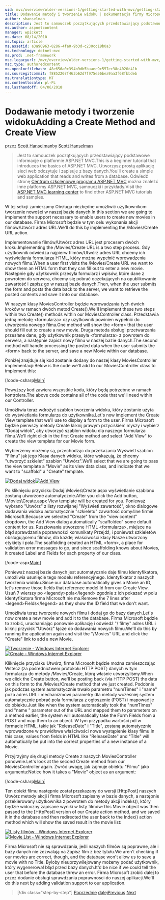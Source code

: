 ```yaml
---
uid: mvc/overview/older-versions-1/getting-started-with-mvc/getting-started-with-mvc-part6
title: Dodawanie metody i tworzenie widoku | Dokumentacja firmy Microsoft
author: shanselman
description: Jest to samouczek początkujących przedstawiający podstawowe informacje o platformie ASP.NET MVC. Utwórz prostą aplikację sieci web odczytuje i zapisuje z bazy danych.
ms.author: aspnetcontent
manager: wpickett
ms.date: 08/14/2010
ms.topic: article
ms.assetid: a3a90963-0286-4fa0-9b3d-c230cc18b0a3
ms.technology: dotnet-mvc
ms.prod: .net-framework
msc.legacyurl: /mvc/overview/older-versions-1/getting-started-with-mvc/getting-started-with-mvc-part6
msc.type: authoredcontent
ms.openlocfilehash: 48e656a0c394b9db5baaec9c557ec38c4020d41b
ms.sourcegitcommit: f8852267f463b62d7f975e56bea9aa3f68fbbdeb
ms.translationtype: MT
ms.contentlocale: pl-PL
ms.lasthandoff: 04/06/2018
---
```

<a name="adding-a-create-method-and-create-view"></a><span data-ttu-id="5c566-104">Dodawanie metody i tworzenie widoku</span><span class="sxs-lookup"><span data-stu-id="5c566-104">Adding a Create Method and Create View</span></span>
====================
<span data-ttu-id="5c566-105">przez [Scott Hanselman](https://github.com/shanselman)</span><span class="sxs-lookup"><span data-stu-id="5c566-105">by [Scott Hanselman](https://github.com/shanselman)</span></span>

> <span data-ttu-id="5c566-106">Jest to samouczek początkujących przedstawiający podstawowe informacje o platformie ASP.NET MVC.</span><span class="sxs-lookup"><span data-stu-id="5c566-106">This is a beginner tutorial that introduces the basics of ASP.NET MVC.</span></span> <span data-ttu-id="5c566-107">Utworzysz prostą aplikację sieci web odczytuje i zapisuje z bazy danych.</span><span class="sxs-lookup"><span data-stu-id="5c566-107">You'll create a simple web application that reads and writes from a database.</span></span> <span data-ttu-id="5c566-108">Odwiedź stronę [Centrum szkoleniowe programu ASP.NET MVC](../../../index.md) można znaleźć inne platformy ASP.NET MVC, samouczki i przykłady.</span><span class="sxs-lookup"><span data-stu-id="5c566-108">Visit the [ASP.NET MVC learning center](../../../index.md) to find other ASP.NET MVC tutorials and samples.</span></span>


<span data-ttu-id="5c566-109">W tej sekcji zamierzamy Obsługa niezbędne umożliwić użytkownikom tworzenie nowości w naszej bazie danych.</span><span class="sxs-lookup"><span data-stu-id="5c566-109">In this section we are going to implement the support necessary to enable users to create new movies in our database.</span></span> <span data-ttu-id="5c566-110">Firma Microsoft będzie w tym celu wykonania akcji filmów/Utwórz adres URL.</span><span class="sxs-lookup"><span data-stu-id="5c566-110">We'll do this by implementing the /Movies/Create URL action.</span></span>

<span data-ttu-id="5c566-111">Implementowanie filmów/Utwórz adres URL jest procesem dwóch kroku.</span><span class="sxs-lookup"><span data-stu-id="5c566-111">Implementing the /Movies/Create URL is a two step process.</span></span> <span data-ttu-id="5c566-112">Gdy użytkownik odwiedza najpierw filmów/Utwórz adres URL chcemy ich wyświetlania formularza HTML, który można wypełnić wprowadzenia nowych filmu.</span><span class="sxs-lookup"><span data-stu-id="5c566-112">When a user first visits the /Movies/Create URL we want to show them an HTML form that they can fill out to enter a new movie.</span></span> <span data-ttu-id="5c566-113">Następnie gdy użytkownik przesyła formularz i wpisów, które dane z powrotem do serwera, chcemy się pobrać oczekujących na opublikowanie zawartość i zapisz go w naszej bazie danych.</span><span class="sxs-lookup"><span data-stu-id="5c566-113">Then, when the user submits the form and posts the data back to the server, we want to retrieve the posted contents and save it into our database.</span></span>

<span data-ttu-id="5c566-114">W naszym klasy MoviesController będzie wprowadzania tych dwóch kroków w ramach dwóch metod Create().</span><span class="sxs-lookup"><span data-stu-id="5c566-114">We'll implement these two steps within two Create() methods within our MoviesController class.</span></span> <span data-ttu-id="5c566-115">Przedstawia jedną metodę &lt;formularza&gt; czy użytkownik powinien wypełnić do utworzenia nowego filmu.</span><span class="sxs-lookup"><span data-stu-id="5c566-115">One method will show the &lt;form&gt; that the user should fill out to create a new movie.</span></span> <span data-ttu-id="5c566-116">Druga metoda obsługi przetwarzania przesłane dane, gdy użytkownik przesyła &lt;formularza&gt; z powrotem do serwera, a następnie zapisz nowy filmu w naszej bazie danych.</span><span class="sxs-lookup"><span data-stu-id="5c566-116">The second method will handle processing the posted data when the user submits the &lt;form&gt; back to the server, and save a new Movie within our database.</span></span>

<span data-ttu-id="5c566-117">Poniżej znajduje się kod zostanie dodany do naszej klasy MoviesController implementacji:</span><span class="sxs-lookup"><span data-stu-id="5c566-117">Below is the code we'll add to our MoviesController class to implement this:</span></span>

[!code-csharp[Main](getting-started-with-mvc-part6/samples/sample1.cs)]

<span data-ttu-id="5c566-118">Powyższy kod zawiera wszystkie kodu, który będą potrzebne w ramach kontrolera.</span><span class="sxs-lookup"><span data-stu-id="5c566-118">The above code contains all of the code that we'll need within our Controller.</span></span>

<span data-ttu-id="5c566-119">Umożliwia teraz wdrożyć szablon tworzenia widoku, który zostanie użyta do wyświetlania formularza do użytkownika.</span><span class="sxs-lookup"><span data-stu-id="5c566-119">Let's now implement the Create View template that we'll use to display a form to the user.</span></span> <span data-ttu-id="5c566-120">Firma Microsoft będzie pierwszy metody Create kliknij prawym przyciskiem myszy i wybierz "Dodaj widok", aby utworzyć szablon widoku dla naszego formularza filmu.</span><span class="sxs-lookup"><span data-stu-id="5c566-120">We'll right click in the first Create method and select "Add View" to create the view template for our Movie form.</span></span>

<span data-ttu-id="5c566-121">Wybierzemy możemy są, przechodząc do przekazania Wyświetl szablon "Filmu" jak jego Klasa danych widoku, które wskazują, że chcemy "utworzyć szkielet" szablon "Utwórz".</span><span class="sxs-lookup"><span data-stu-id="5c566-121">We'll select that we are going to pass the view template a "Movie" as its view data class, and indicate that we want to "scaffold" a "Create" template.</span></span>

<span data-ttu-id="5c566-122">[![Dodaj widok](getting-started-with-mvc-part6/_static/image2.png)](getting-started-with-mvc-part6/_static/image1.png)</span><span class="sxs-lookup"><span data-stu-id="5c566-122">[![Add View](getting-started-with-mvc-part6/_static/image2.png)](getting-started-with-mvc-part6/_static/image1.png)</span></span>

<span data-ttu-id="5c566-123">Po kliknięciu przycisku Dodaj \Movies\Create.aspx wyświetlanie szablonu zostaną utworzone automatycznie.</span><span class="sxs-lookup"><span data-stu-id="5c566-123">After you click the Add button, \Movies\Create.aspx View template will be created for you.</span></span> <span data-ttu-id="5c566-124">Ponieważ wybrano "Utwórz" z listy rozwijanej "Wyświetl zawartość", okno dialogowe dodawania widoku automatycznie "szkieletu" zawartość domyślne firmie Microsoft.</span><span class="sxs-lookup"><span data-stu-id="5c566-124">Because we selected "Create" from the "view content" dropdown, the Add View dialog automatically "scaffolded" some default content for us.</span></span> <span data-ttu-id="5c566-125">Rusztowania utworzone HTML &lt;formularza&gt;, miejsce na błąd sprawdzania poprawności komunikaty Przejdź, i ponieważ szkieletów obsługującemu filmów, dla każdej właściwości klasy Nasze utworzony etykiety i pola.</span><span class="sxs-lookup"><span data-stu-id="5c566-125">The scaffolding created an HTML &lt;form&gt;, a place for validation error messages to go, and since scaffolding knows about Movies, it created Label and Fields for each property of our class.</span></span>

[!code-aspx[Main](getting-started-with-mvc-part6/samples/sample2.aspx)]

<span data-ttu-id="5c566-126">Ponieważ naszej bazie danych jest automatycznie daje filmu Identyfikatora, umożliwia usunięcie tego modelu referencyjnego. Identyfikator z naszych tworzenia widoku.</span><span class="sxs-lookup"><span data-stu-id="5c566-126">Since our database automatically gives a Movie an ID, let's remove those fields that reference model.Id from our Create View.</span></span> <span data-ttu-id="5c566-127">Usuń 7 wierszy po &lt;legendy&gt;pola&lt;/legend&gt; zgodnie z ich pokazać w polu Identyfikatora firma Microsoft nie ma.</span><span class="sxs-lookup"><span data-stu-id="5c566-127">Remove the 7 lines after &lt;legend&gt;Fields&lt;/legend&gt; as they show the ID field that we don't want.</span></span>

<span data-ttu-id="5c566-128">Umożliwia teraz tworzenie nowych filmu i dodaj go do bazy danych.</span><span class="sxs-lookup"><span data-stu-id="5c566-128">Let's now create a new movie and add it to the database.</span></span> <span data-ttu-id="5c566-129">Firma Microsoft będzie to zrobić, uruchamiając ponownie aplikację i odwiedź "/ filmy" adres URL i kliknij przycisk "Utwórz" łącze do dodawania nowych filmu.</span><span class="sxs-lookup"><span data-stu-id="5c566-129">We'll do this by running the application again and visit the "/Movies" URL and click the "Create" link to add a new Movie.</span></span>

<span data-ttu-id="5c566-130">[![Tworzenie - Windows Internet Explorer](getting-started-with-mvc-part6/_static/image4.png)](getting-started-with-mvc-part6/_static/image3.png)</span><span class="sxs-lookup"><span data-stu-id="5c566-130">[![Create - Windows Internet Explorer](getting-started-with-mvc-part6/_static/image4.png)](getting-started-with-mvc-part6/_static/image3.png)</span></span>

<span data-ttu-id="5c566-131">Kliknięcie przycisku Utwórz, firma Microsoft będzie można zamieszczając Wstecz (za pośrednictwem protokołu HTTP POST) danych w tym formularzu do metody /Movies/Create, którą właśnie utworzyliśmy.</span><span class="sxs-lookup"><span data-stu-id="5c566-131">When we click the Create button, we'll be posting back (via HTTP POST) the data on this form to the /Movies/Create method that we just created.</span></span> <span data-ttu-id="5c566-132">Podobnie jak podczas system automatycznie trwało parametru "numTimes" i "name" poza adres URL i mechanizmowi parametry dla metody wcześniej system automatycznie pobrać pola formularza z ogłoszenie (POST) i mapować je do obiektu.</span><span class="sxs-lookup"><span data-stu-id="5c566-132">Just like when the system automatically took the "numTimes" and "name " parameter out of the URL and mapped them to parameters on a method earlier, the system will automatically take the Form Fields from a POST and map them to an object.</span></span> <span data-ttu-id="5c566-133">W tym przypadku wartości pól w formacie HTML, takie jak "ReleaseDate" i "Title", zostaną automatycznie wprowadzone w prawidłowe właściwości nowe wystąpienie klasy filmu.</span><span class="sxs-lookup"><span data-stu-id="5c566-133">In this case, values from fields in HTML like "ReleaseDate" and "Title" will automatically be put into the correct properties of a new instance of a Movie.</span></span>

<span data-ttu-id="5c566-134">Przyjrzyjmy się drugi metody Create z naszych MoviesController ponownie.</span><span class="sxs-lookup"><span data-stu-id="5c566-134">Let's look at the second Create method from our MoviesController again.</span></span> <span data-ttu-id="5c566-135">Zwróć uwagę, jak zajmuje obiektu "Filmu" jako argumentu:</span><span class="sxs-lookup"><span data-stu-id="5c566-135">Notice how it takes a "Movie" object as an argument:</span></span>

[!code-csharp[Main](getting-started-with-mvc-part6/samples/sample3.cs)]

<span data-ttu-id="5c566-136">Ten obiekt filmu następnie został przekazany do wersji [HttpPost] naszych Utwórz metody akcji i firma Microsoft zapisany w bazie danych, a następnie przekierowany użytkownika z powrotem do metody akcji indeks(), który będzie widoczny zapisane wyniki w listy filmów:</span><span class="sxs-lookup"><span data-stu-id="5c566-136">This Movie object was then passed to the [HttpPost] version of our Create action method, and we saved it in the database and then redirected the user back to the Index() action method which will show the saved result in the movie list:</span></span>

<span data-ttu-id="5c566-137">[![Listy filmów - Windows Internet Explorer](getting-started-with-mvc-part6/_static/image6.png)](getting-started-with-mvc-part6/_static/image5.png)</span><span class="sxs-lookup"><span data-stu-id="5c566-137">[![Movie List - Windows Internet Explorer](getting-started-with-mvc-part6/_static/image6.png)](getting-started-with-mvc-part6/_static/image5.png)</span></span>

<span data-ttu-id="5c566-138">Firma Microsoft nie są sprawdzania, jeśli naszych filmów są poprawne, ale i bazy danych nie zezwalają na Zapisz film z bez tytułu.</span><span class="sxs-lookup"><span data-stu-id="5c566-138">We aren't checking if our movies are correct, though, and the database won't allow us to save a movie with no Title.</span></span> <span data-ttu-id="5c566-139">Byłoby nieuprzywilejowany możemy podać użytkownik, który wygenerował błąd przed bazy danych.</span><span class="sxs-lookup"><span data-stu-id="5c566-139">It'd be nice if we could tell the user that before the database threw an error.</span></span> <span data-ttu-id="5c566-140">Firma Microsoft zrobić dalej to przez dodanie obsługi sprawdzania poprawności do naszej aplikacji.</span><span class="sxs-lookup"><span data-stu-id="5c566-140">We'll do this next by adding validation support to our application.</span></span>

> [!div class="step-by-step"]
> <span data-ttu-id="5c566-141">[Poprzednie](getting-started-with-mvc-part5.md)
> [dalej](getting-started-with-mvc-part7.md)</span><span class="sxs-lookup"><span data-stu-id="5c566-141">[Previous](getting-started-with-mvc-part5.md)
[Next](getting-started-with-mvc-part7.md)</span></span>
